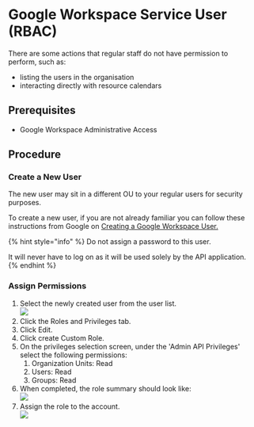 # Google Workspace Service User (RBAC)

There are some actions that regular staff do not have permission to perform, such as:&#x20;

* listing the users in the organisation
* interacting directly with resource calendars

## Prerequisites

* Google Workspace Administrative Access

## Procedure

### Create a New User

The new user may sit in a different OU to your regular users for security purposes.

To create a new user, if you are not already familiar you can follow these instructions from Google on [Creating a Google Workspace User.](https://support.google.com/a/answer/33310?hl=en)

{% hint style="info" %}
Do not assign a password to this user.&#x20;

It will never have to log on as it will be used solely by the API application.
{% endhint %}

### Assign Permissions

1. Select the newly created user from the user list.\
   ![](https://lh5.googleusercontent.com/Lpce4fnKSYf3e7xv1VJKT10PQ1FFsV8uABEKOO-cvZLniNNtp44iwM8ZRPfYCvCiJTEQRbN0Rml1rRF6H9FJbSFcZU1gOn\_se2l54LfpTxuZrvYsAXu\_rVotkay\_VVB\_qvf4zYrxDRe4HwVC)
2. Click the Roles and Privileges tab.
3. Click Edit.
4. Click create Custom Role.
5. On the privileges selection screen, under the 'Admin API Privileges' select the following permissions:
   1. Organization Units: Read
   2. Users: Read
   3. Groups: Read
6. When completed, the role summary should look like:\
   ![](https://lh4.googleusercontent.com/UTyRHuP0mI6M2xR9jezCRdryALWfxq-sfEShVPpc2EHhlcAZ9uwEQaTZAgZGR1WODwsZZ-DkDCST9bS7ThFCVdTpt06fuEX0FtqmiJMcGXs2f\_iGDuHrGZpQvZXoz\_eCOCgD\_1igm-uOTE\_M)
7. Assign the role to the account.\
   ![](https://lh5.googleusercontent.com/oqNd5heq1cW1g0OZSWcJl2HwbZ6iJk6P6MZQTcnPEiaPsVIcWVcgqrqtcmmTEWdZwMYW5Lf0wHgICU1yI9RvoV4oaqLs2bTXlyqreh269vmHg-esm6LxfJQn8-vXRBooLRO6zo5LuHt-IRb1)
